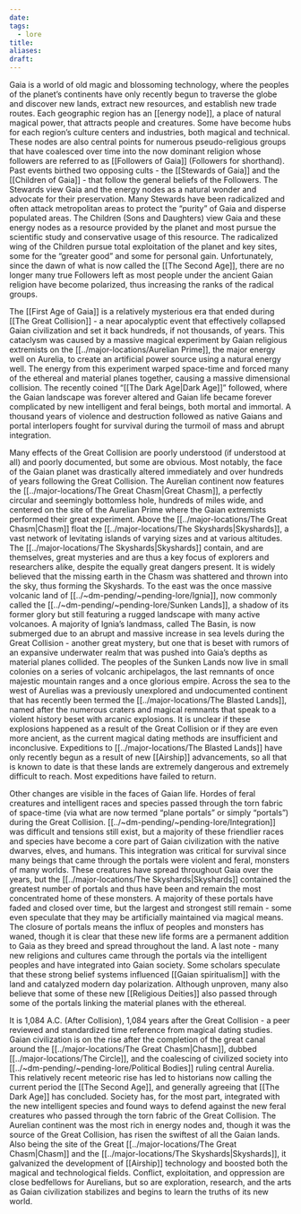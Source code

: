 ```yaml
---
date: 
tags:
  - lore
title: 
aliases: 
draft:
---
```

Gaia is a world of old magic and blossoming technology, where the peoples of the planet’s continents have only recently begun to traverse the globe and discover new lands, extract new resources, and establish new trade routes. Each geographic region has an [[energy node]], a place of natural magical power, that attracts people and creatures. Some have become hubs for each region’s culture centers and industries, both magical and technical. These nodes are also central points for numerous pseudo-religious groups that have coalesced over time into the now dominant religion whose followers are referred to as [[Followers of Gaia]] (Followers for shorthand). Past events birthed two opposing cults - the [[Stewards of Gaia]] and the [[Children of Gaia]] - that follow the general beliefs of the Followers. The Stewards view Gaia and the energy nodes as a natural wonder and advocate for their preservation. Many Stewards have been radicalized and often attack metropolitan areas to protect the “purity” of Gaia and disperse populated areas. The Children (Sons and Daughters) view Gaia and these energy nodes as a resource provided by the planet and most pursue the scientific study and conservative usage of this resource. The radicalized wing of the Children pursue total exploitation of the planet and key sites, some for the “greater good” and some for personal gain. Unfortunately, since the dawn of what is now called the [[The Second Age]], there are no longer many true Followers left as most people under the ancient Gaian religion have become polarized, thus increasing the ranks of the radical groups.

The [[First Age of Gaia]] is a relatively mysterious era that ended during [[The Great Collision]] - a near apocalyptic event that effectively collapsed Gaian civilization and set it back hundreds, if not thousands, of years. This cataclysm was caused by a massive magical experiment by Gaian religious extremists on the [[../major-locations/Aurelian Prime]], the major energy well on Aurelia, to create an artificial power source using a natural energy well. The energy from this experiment warped space-time and forced many of the ethereal and material planes together, causing a massive dimensional collision. The recently coined “[[The Dark Age|Dark Age]]” followed, where the Gaian landscape was forever altered and Gaian life became forever complicated by new intelligent and feral beings, both mortal and immortal. A thousand years of violence and destruction followed as native Gaians and portal interlopers fought for survival during the turmoil of mass and abrupt integration.

Many effects of the Great Collision are poorly understood (if understood at all) and poorly documented, but some are obvious. Most notably, the face of the Gaian planet was drastically altered immediately and over hundreds of years following the Great Collision. The Aurelian continent now features the [[../major-locations/The Great Chasm|Great Chasm]], a perfectly circular and seemingly bottomless hole, hundreds of miles wide, and centered on the site of the Aurelian Prime where the Gaian extremists performed their great experiment. Above the [[../major-locations/The Great Chasm|Chasm]] float the [[../major-locations/The Skyshards|Skyshards]], a vast network of levitating islands of varying sizes and at various altitudes. The [[../major-locations/The Skyshards|Skyshards]] contain, and are themselves, great mysteries and are thus a key focus of explorers and researchers alike, despite the equally great dangers present. It is widely believed that the missing earth in the Chasm was shattered and thrown into the sky, thus forming the Skyshards. To the east was the once massive volcanic land of [[../~dm-pending/~pending-lore/Ignia]], now commonly called the [[../~dm-pending/~pending-lore/Sunken Lands]], a shadow of its former glory but still featuring a rugged landscape with many active volcanoes. A majority of Ignia’s landmass, called The Basin, is now submerged due to an abrupt and massive increase in sea levels during the Great Collision - another great mystery, but one that is beset with rumors of an expansive underwater realm that was pushed into Gaia’s depths as material planes collided. The peoples of the Sunken Lands now live in small colonies on a series of volcanic archipelagos, the last remnants of once majestic mountain ranges and a once glorious empire. Across the sea to the west of Aurelias was a previously unexplored and undocumented continent that has recently been termed the [[../major-locations/The Blasted Lands]], named after the numerous craters and magical remnants that speak to a violent history beset with arcanic explosions. It is unclear if these explosions happened as a result of the Great Collision or if they are even more ancient, as the current magical dating methods are insufficient and inconclusive. Expeditions to  [[../major-locations/The Blasted Lands]] have only recently begun as a result of new [[Airship]] advancements, so all that is known to date is that these lands are extremely dangerous and extremely difficult to reach. Most expeditions have failed to return.

Other changes are visible in the faces of Gaian life. Hordes of feral creatures and intelligent races and species passed through the torn fabric of space-time (via what are now termed “plane portals” or simply “portals”) during the Great Collision. [[../~dm-pending/~pending-lore/Integration]] was difficult and tensions still exist, but a majority of these friendlier races and species have become a core part of Gaian civilization with the native dwarves, elves, and humans. This integration was critical for survival since many beings that came through the portals were violent and feral, monsters of many worlds. These creatures have spread throughout Gaia over the years, but the [[../major-locations/The Skyshards|Skyshards]] contained the greatest number of portals and thus have been and remain the most concentrated home of these monsters. A majority of these portals have faded and closed over time, but the largest and strongest still remain - some even speculate that they may be artificially maintained via magical means. The closure of portals means the influx of peoples and monsters has waned, though it is clear that these new life forms are a permanent addition to Gaia as they breed and spread throughout the land. A last note - many new religions and cultures came through the portals via the intelligent peoples and have integrated into Gaian society. Some scholars speculate that these strong belief systems influenced [[Gaian spiritualism]] with the land and catalyzed modern day polarization. Although unproven, many also believe that some of these new [[Religious Deities]] also passed through some of the portals linking the material planes with the ethereal.

It is 1,084 A.C. (After Collision), 1,084 years after the Great Collision - a peer reviewed and standardized time reference from magical dating studies. Gaian civilization is on the rise after the completion of the great canal around the [[../major-locations/The Great Chasm|Chasm]], dubbed [[../major-locations/The Circle]], and the coalescing of civilized society into [[../~dm-pending/~pending-lore/Political Bodies]] ruling central Aurelia.  This relatively recent meteoric rise has led to historians now calling the current period the [[The Second Age]], and generally agreeing that [[The Dark Age]] has concluded. Society has, for the most part, integrated with the new intelligent species and found ways to defend against the new feral creatures who passed through the torn fabric of the Great Collision. The Aurelian continent was the most rich in energy nodes and, though it was the source of the Great Collision, has risen the swiftest of all the Gaian lands. Also being the site of the Great [[../major-locations/The Great Chasm|Chasm]] and the [[../major-locations/The Skyshards|Skyshards]], it galvanized the development of [[Airship]] technology and boosted both the magical and technological fields. Conflict, exploitation, and oppression are close bedfellows for Aurelians, but so are exploration, research, and the arts as Gaian civilization stabilizes and begins to learn the truths of its new world.